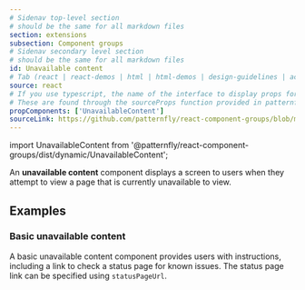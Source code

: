 ```yaml
---
# Sidenav top-level section
# should be the same for all markdown files
section: extensions
subsection: Component groups
# Sidenav secondary level section
# should be the same for all markdown files
id: Unavailable content
# Tab (react | react-demos | html | html-demos | design-guidelines | accessibility)
source: react
# If you use typescript, the name of the interface to display props for
# These are found through the sourceProps function provided in patternfly-docs.source.js
propComponents: ['UnavailableContent']
sourceLink: https://github.com/patternfly/react-component-groups/blob/main/packages/module/patternfly-docs/content/extensions/component-groups/examples/Unavailable/UnavailableContent.md
---
```


import UnavailableContent from '@patternfly/react-component-groups/dist/dynamic/UnavailableContent';

An **unavailable content** component displays a screen to users when they attempt to view a page that is currently unavailable to view.

## Examples

### Basic unavailable content

A basic unavailable content component provides users with instructions, including a link to check a status page for known issues.
The status page link can be specified using `statusPageUrl`.

```js file="./UnavailableContentExample.tsx"

```
